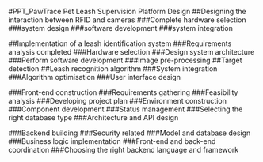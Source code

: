 #PPT_PawTrace Pet Leash Supervision Platform Design
##Designing the interaction between RFID and cameras
###Complete hardware selection
###system design
###software development
###system integration

##Implementation of a leash identification system
###Requirements analysis completed
###Hardware selection
###Design system architecture
###Perform software development
###Image pre-processing
##Target detection
##Leash recognition algorithm
###System integration
###Algorithm optimisation
###User interface design

###Front-end construction
###Requirements gathering
###Feasibility analysis
###Developing project plan
###Environment construction
###Component development
###Status management
###Selecting the right database type
###Architecture and API design

###Backend building
###Security related
###Model and database design
###Business logic implementation
###Front-end and back-end coordination
###Choosing the right backend language and framework
